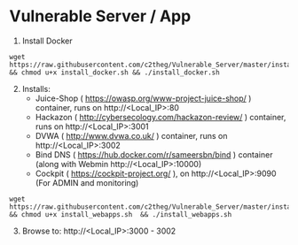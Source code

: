 # Vulnerable Server / App

1) Install Docker

```
wget https://raw.githubusercontent.com/c2theg/Vulnerable_Server/master/install_docker.sh && chmod u+x install_docker.sh && ./install_docker.sh
```

2) Installs:
    * Juice-Shop ( https://owasp.org/www-project-juice-shop/ ) container, runs on http://<Local_IP>:80
    * Hackazon ( http://cybersecology.com/hackazon-review/ ) container, runs on http://<Local_IP>:3001
    * DVWA ( http://www.dvwa.co.uk/ ) container, runs on http://<Local_IP>:3002
    * Bind DNS ( https://hub.docker.com/r/sameersbn/bind ) container (along with Webmin http://<Local_IP>:10000) 
    * Cockpit ( https://cockpit-project.org/ ), on http://<Local_IP>:9090  (For ADMIN and monitoring)

```
wget https://raw.githubusercontent.com/c2theg/Vulnerable_Server/master/install_webapps.sh && chmod u+x install_webapps.sh  && ./install_webapps.sh
```

3) Browse to: http://<Local_IP>:3000 - 3002